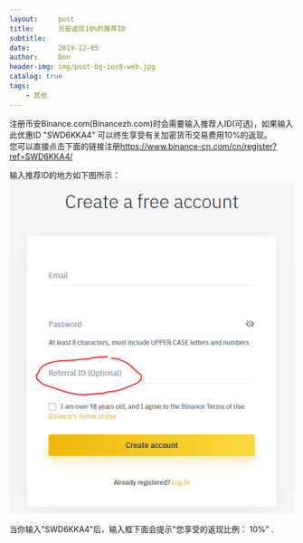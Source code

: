```yaml
---
layout:     post
title:      币安返现10%的推荐ID
subtitle:   
date:       2019-12-05
author:     Don
header-img: img/post-bg-ios9-web.jpg
catalog: true
tags:
    - 其他
---
```


注册币安Binance.com(Binancezh.com)时会需要输入推荐人ID(可选)，如果输入此优惠ID "SWD6KKA4" 可以终生享受有关加密货币交易费用10%的返现。       
您可以直接点击下面的链接注册<https://www.binance-cn.com/cn/register?ref=SWD6KKA4/>   

输入推荐ID的地方如下图所示：   
<img src="/img/article/bi_an.png"/>    

当你输入"SWD6KKA4"后，输入框下面会提示"您享受的返现比例： 10%" .
